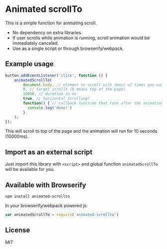 # Animated scrollTo

This is a simple function for animating scroll.

- No dependency on extra libraries.
- If user scrolls while animation is running, scroll animation would be immediately canceled.
- Use as a single script or through browserify/webpack.

## Example usage

```javascript
button.addEventListener('click', function () {
    animatedScrollTo(
        document.body, // element to scroll with (most of times you want to scroll with whole <body>)
        0, // target scrollY (0 means top of the page)
        10000, // duration in ms
        true, // horizontal scrolling?
        function() { // callback function that runs after the animation (optional)
          console.log('done!')
        }
    );
});
```

This will scroll to top of the page and the animation will run for 10 seconds (10000ms).

## Import as an external script

Just import this library with `<script>` and global function `animatedScrollTo` will be available for you.

## Available with Browserify

`npm install animated-scrollto`

In your browserify/webpack powered js:

```javascript
var animatedScrollTo = require('animated-scrollto')
```

## License

MIT
